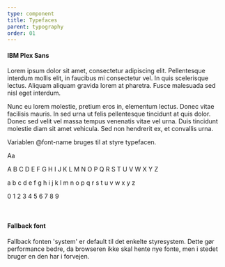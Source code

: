 ```yaml
---
type: component
title: Typefaces
parent: typography
order: 01
---
```



<h4 class="heading-alt">IBM Plex Sans</h4>

<div class="grid-full">
  <div class="width-one-half">
    <p>Lorem ipsum dolor sit amet, consectetur adipiscing elit. Pellentesque interdum mollis elit, in faucibus mi consectetur vel. In quis scelerisque lectus. Aliquam aliquam gravida lorem at pharetra. Fusce malesuada sed nisl eget interdum.</p>
    <p>Nunc eu lorem molestie, pretium eros in, elementum lectus. Donec vitae facilisis mauris. In sed urna ut felis pellentesque tincidunt at quis dolor. Donec sed velit vel massa tempus venenatis vitae vel urna. Duis tincidunt molestie diam sit amet vehicula. Sed non hendrerit ex, et convallis urna.</p>
    <p>Variablen @font-name bruges til at styre typefacen.</p>
  </div>

  <div class="typography-sans-intro width-one-half end-row">
    <span class="text-huge">Aa</span>
    <div>
      <p class="text-tiny">A B C D E F G H I J K L M N O P Q R S T U V W X Y Z</p>
      <p class="text-tiny">a b c d e f g h i j k l m n o p q r s t u v w x y z</p>
      <p class="text-tiny">0 1 2 3 4 5 6 7 8 9</p>
    </div>
  </div>
  <div class="width-one-half">
  <br>
  <h4 class="heading">Fallback font</h4>
    <p>Fallback fonten 'system' er default til det enkelte styresystem. Dette gør performance bedre, da browseren ikke skal hente nye fonte, men i stedet bruger en den har i forvejen.</p>

  </div>
</div>